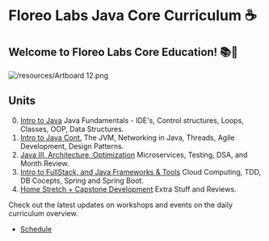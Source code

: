 # Floreo Labs Java Core Curriculum :coffee:

## Welcome to Floreo Labs Core Education! :books::rocket:
![/resources/Artboard 12.png](floreo_logo)

## Units
0. [Intro to Java](/units/fundamentals) Java Fundamentals - IDE's, Control structures, Loops, Classes, OOP, Data Structures.
1. [Intro to Java Cont.](/units/fundamentals_cont) The JVM, Networking in Java, Threads, Agile Development, Design Patterns.
2. [Java III, Architecture, Optimization](/units/java_iii) Microservices, Testing, DSA, and Month Review. 
3. [Intro to FullStack, and Java Frameworks & Tools](https://github.com/floreo-labs/Java-Core-Curriculum/tree/master/units/intro_fullstack_tools) Cloud Computing, TDD, DB Cocepts, Spring and Spring Boot.
5. [Home Stretch + Capstone Development](/units/capstone_resources) Extra Stuff and Reviews.


Check out the latest updates on workshops and events on the daily curriculum overview.
- [Schedule](https://docs.google.com/document/d/1EzXqe45Yg7kfuBxCbqfHwyYhHfwySS13RW53TQnhV38/edit?usp=sharing)

